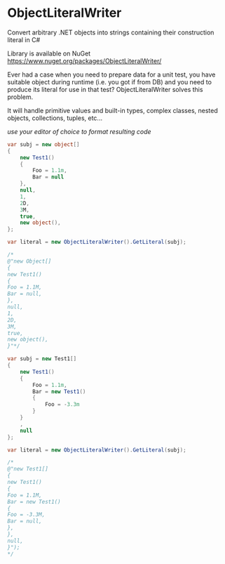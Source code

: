 # ObjectLiteralWriter
Convert arbitrary .NET objects into strings containing their construction literal in C#

Library is available on NuGet https://www.nuget.org/packages/ObjectLiteralWriter/

Ever had a case when you need to prepare data for a unit test, you have suitable object during runtime (i.e. you got if from DB) and you need to produce its literal for use in that test? ObjectLiteralWriter solves this problem.

It will handle primitive values and built-in types, complex classes, nested objects, collections, tuples, etc...

*use your editor of choice to format resulting code*

```C#
var subj = new object[]
{
    new Test1()
    {
        Foo = 1.1m,
        Bar = null
    },
    null,
    1,
    2D,
    3M,
    true,
    new object(),
};

var literal = new ObjectLiteralWriter().GetLiteral(subj);

/*
@"new Object[]
{
new Test1()
{
Foo = 1.1M,
Bar = null,
},
null,
1,
2D,
3M,
true,
new object(),
}"*/
```

```C#
var subj = new Test1[]
{
    new Test1()
    {
        Foo = 1.1m,
        Bar = new Test1()
        {
            Foo = -3.3m
        }
    }
    ,
    null
};

var literal = new ObjectLiteralWriter().GetLiteral(subj);

/*
@"new Test1[]
{
new Test1()
{
Foo = 1.1M,
Bar = new Test1()
{
Foo = -3.3M,
Bar = null,
},
},
null,
}");
*/
```

